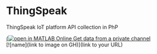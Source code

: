 # ThingSpeak
ThingSpeak IoT platform API collection in PhP


[(![open in MATLAB Online](https://www.mathworks.com/images/responsive/global/open-in-matlab-online.svg) Get data from a private channel](https://matlab.mathworks.com/open/github/v1?repo=thingspeak/Templates-in-MATLAB-Online-for-ThingSpeak&file=analysis/Template_private_channel.m)<br>
[![name](link to image on GH)](link to your URL)
